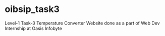 # oibsip_task3
Level-1 Task-3 Temperature Converter Website done as a part of Web Dev Internship at Oasis Infobyte
